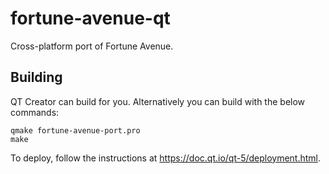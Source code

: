 # fortune-avenue-qt
Cross-platform port of Fortune Avenue.

## Building
QT Creator can build for you. Alternatively you can build with the below commands:

```
qmake fortune-avenue-port.pro
make
```

To deploy, follow the instructions at https://doc.qt.io/qt-5/deployment.html.
